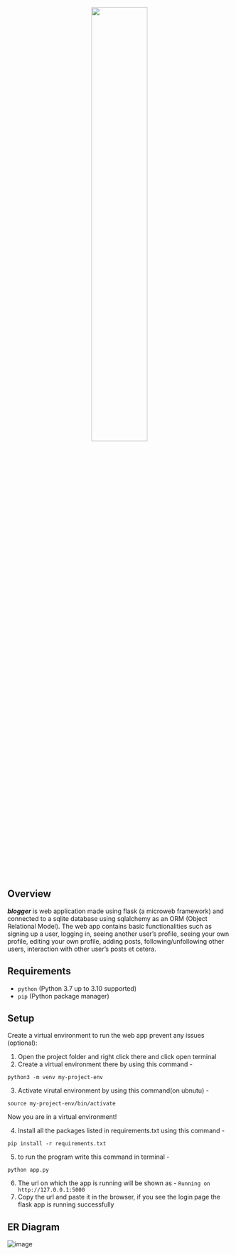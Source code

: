 <p align="center">
  <img width="50%" src="https://i.ibb.co/xqqt2Cm/blogger.png">
</p>

## Overview
<b><i>blogger</i></b> is web application made using flask (a microweb framework) and
connected to a sqlite database using sqlalchemy as an ORM (Object Relational Model). The web app contains basic functionalities such as
signing up a user, logging in, seeing another user’s profile, seeing your own profile, editing your own profile,
adding posts, following/unfollowing other users, interaction with other user’s posts et cetera.

## Requirements

* `python` (Python 3.7 up to 3.10 supported)
* `pip` (Python package manager)

## Setup
Create a virtual environment to run the web app prevent any issues (optional):

1) Open the project folder and right click there and click open terminal
2) Create a virtual environment there by using this command -
  ```
  python3 -m venv my-project-env
  ```
3) Activate virutal environment by using this command(on ubnutu) -
  ```
  source my-project-env/bin/activate
  ```


Now you are in a virtual environment!


4) Install all the packages listed in requirements.txt using this command - 
  ```
  pip install -r requirements.txt
  ```
5) to run the program write this command in terminal - 
  ```
  python app.py
  ```
6) The url on which the app is running will be shown as - `Running on http://127.0.0.1:5000`
7) Copy the url and paste it in the browser, if you see the login page the flask app is running successfully

## ER Diagram
![image](https://user-images.githubusercontent.com/34962578/221681295-60d7b295-4e23-4e84-a4bf-6eea695dee10.png)
